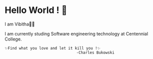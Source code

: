 # Hello World ! 👋
I am Vibitha🌸🦋


I am currently studing Software engineering technology at Centennial College.





                         

    ✨Find what you love and let it kill you !✨
                                    -Charles Bukowski
                 
